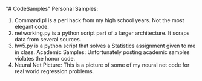 "# CodeSamples" 
Personal Samples:
 1. Command.pl is a perl hack from my high school years. Not the most elegant code.
 2. networking.py is a python script part of a larger architecture. It scraps data from several sources.
 3. hw5.py is a python script that solves a Statistics assignment given to me in class.
Academic Samples: Unfortunately posting academic samples violates the honor code. 
 4. Neural Net Picture: This is a picture of some of my neural net code for real world regression problems.
